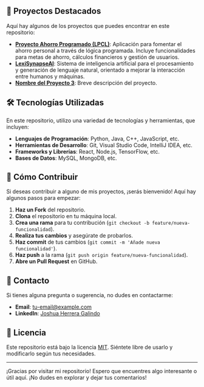 ## 🚀 Proyectos Destacados

Aquí hay algunos de los proyectos que puedes encontrar en este repositorio:

- **[Proyecto Ahorro Programado (LPCL)](https://github.com/Moshua53/ProyectoAhorroProgramado_LPCL)**: Aplicación para fomentar el ahorro personal a través de lógica programada. Incluye funcionalidades para metas de ahorro, cálculos financieros y gestión de usuarios.
- **[LexiSynapseAI](https://github.com/molxeuz/LexiSynapseAI)**: Sistema de inteligencia artificial para el procesamiento y generación de lenguaje natural, orientado a mejorar la interacción entre humanos y máquinas.
- **[Nombre del Proyecto 3](#)**: Breve descripción del proyecto.

## 🛠️ Tecnologías Utilizadas

En este repositorio, utilizo una variedad de tecnologías y herramientas, que incluyen:

- **Lenguajes de Programación**: Python, Java, C++, JavaScript, etc.
- **Herramientas de Desarrollo**: Git, Visual Studio Code, IntelliJ IDEA, etc.
- **Frameworks y Librerías**: React, Node.js, TensorFlow, etc.
- **Bases de Datos**: MySQL, MongoDB, etc.

## 📝 Cómo Contribuir

Si deseas contribuir a alguno de mis proyectos, ¡serás bienvenido! Aquí hay algunos pasos para empezar:

1. **Haz un Fork** del repositorio.
2. **Clona** el repositorio en tu máquina local.
3. **Crea una rama** para tu contribución (`git checkout -b feature/nueva-funcionalidad`).
4. **Realiza tus cambios** y asegúrate de probarlos.
5. **Haz commit** de tus cambios (`git commit -m 'Añade nueva funcionalidad'`).
6. **Haz push** a la rama (`git push origin feature/nueva-funcionalidad`).
7. **Abre un Pull Request** en GitHub.

## 📧 Contacto

Si tienes alguna pregunta o sugerencia, no dudes en contactarme:

- **Email**: [tu-email@example.com](mailto:tu-email@example.com)
- **LinkedIn**: [Joshua Herrera Galindo](https://www.linkedin.com/in/joshua-herrera-galindo-b0441631b/)

## 📜 Licencia

Este repositorio está bajo la licencia [MIT](LICENSE). Siéntete libre de usarlo y modificarlo según tus necesidades.

---

¡Gracias por visitar mi repositorio! Espero que encuentres algo interesante o útil aquí. ¡No dudes en explorar y dejar tus comentarios!
